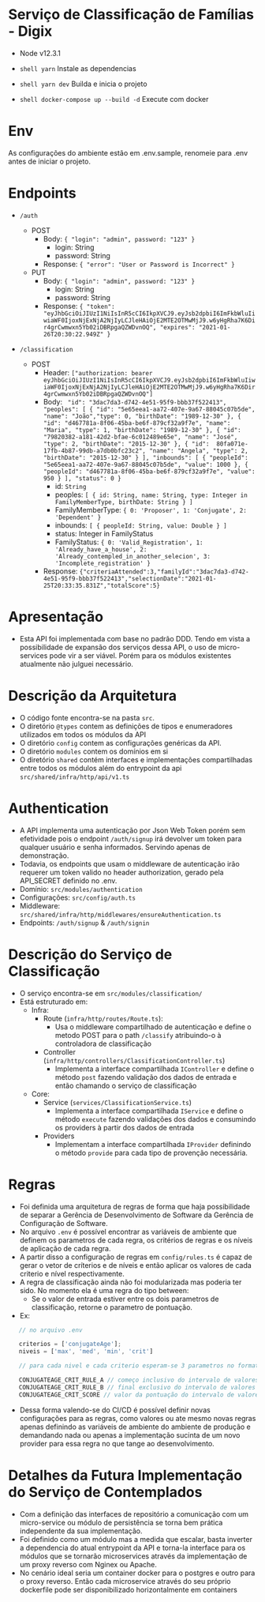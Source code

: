 # Serviço de Classificação de Famílias - Digix

 - Node v12.3.1
 - ```shell yarn``` Instale as dependencias
 - ```shell yarn dev``` Builda e inicia o projeto

 - ```shell docker-compose up --build -d``` Execute com docker 

# Env 

As configurações do ambiente estão em .env.sample, renomeie para .env antes de iniciar o projeto.

# Endpoints 

- `/auth`
    - POST
        - Body: ```{ "login": "admin", password: "123" }```
            - login: String
            - password: String
        - Response: ```{ "error": "User or Password is Incorrect" } ```
    - PUT
        - Body: ```{ "login": "admin", password: "123" }```
            - login: String
            - password: String
        - Response: ```{ "token": "eyJhbGciOiJIUzI1NiIsInR5cCI6IkpXVCJ9.eyJsb2dpbiI6ImFkbWluIiwiaWF0IjoxNjExNjA2NjIyLCJleHAiOjE2MTE2OTMwMjJ9.w6yHgRha7K6Dir4grCwmwxn5Yb02iDBRpgaQZWDvnOQ", "expires": "2021-01-26T20:30:22.949Z" }``` 

- `/classification`
    - POST
        - Header: ```["authorization: bearer eyJhbGciOiJIUzI1NiIsInR5cCI6IkpXVCJ9.eyJsb2dpbiI6ImFkbWluIiwiaWF0IjoxNjExNjA2NjIyLCJleHAiOjE2MTE2OTMwMjJ9.w6yHgRha7K6Dir4grCwmwxn5Yb02iDBRpgaQZWDvnOQ"]```
        - Body: ``` "id": "3dac7da3-d742-4e51-95f9-bbb37f522413", "peoples": [ { "id": "5e65eea1-aa72-407e-9a67-88045c07b5de", "name": "João","type": 0, "birthDate": "1989-12-30" }, { "id": "d467781a-8f06-45ba-be6f-879cf32a9f7e", "name": "Maria", "type": 1, "birthDate": "1989-12-30" }, { "id": "79820382-a181-42d2-bfae-6c012489e65e", "name": "José", "type": 2, "birthDate": "2015-12-30" }, { "id":  80fa071e-17fb-4b87-99db-a7db0bfc23c2", "name": "Angela", "type": 2, "birthDate": "2015-12-30" } ], "inbounds": [ { "peopleId": "5e65eea1-aa72-407e-9a67-88045c07b5de", "value": 1000 }, { "peopleId": "d467781a-8f06-45ba-be6f-879cf32a9f7e", "value": 950 } ], "status": 0 }```
            - id: ```String```
            - peoples: ```[ { id: String, name: String, type: Integer in FamilyMemberType, birthDate: String } ]```
            - FamilyMemberType: ``` { 0: 'Proposer', 1: 'Conjugate', 2: 'Dependent' } ```
            - inbounds: ```[ { peopleId: String, value: Double } ]```
            - status: Integer in FamilyStatus
            - FamilyStatus: ```{ 0: 'Valid_Registration', 1: 'Already_have_a_house', 2: 'Already_contempled_in_another_selecion', 3: 'Incomplete_registration' }```
        - Response: ```{"criteriaAttended":3,"familyId":"3dac7da3-d742-4e51-95f9-bbb37f522413","selectionDate":"2021-01-25T20:33:35.831Z","totalScore":5}```


# Apresentação 

- Esta API foi implementada com base no padrão DDD. Tendo em vista a possibilidade de expansão dos serviços dessa API, o uso de micro-services pode vir a ser viável. Porém para os módulos existentes atualmente não julguei necessário.

# Descrição da Arquitetura 

- O código fonte encontra-se na pasta `src`.
- O diretório `@types` contem as definições de tipos e enumeradores utilizados em todos os módulos da API
- O diretório `config` contem as configurações genéricas da API.
- O diretório `modules` contem os domínios em si
- O diretório `shared` contém interfaces e implementações compartilhadas entre todos os módulos além do entrypoint da api `src/shared/infra/http/api/v1.ts`

# Authentication 

- A API implementa uma autenticação por Json Web Token porém sem efetividade pois o endpoint `/auth/signup` irá devolver um token para qualquer usuário e senha informados. Servindo apenas de demonstração.
- Todavia, os endpoints que usam o middleware de autenticação irão requerer um token valido no header authorization, gerado pela API_SECRET definido no .env.
- Domínio: `src/modules/authentication`
- Configurações: `src/config/auth.ts`
- Middleware: `src/shared/infra/http/middlewares/ensureAuthentication.ts`
- Endpoints: `/auth/signup` & `/auth/signin`

# Descrição do Serviço de Classificação 

- O serviço encontra-se em `src/modules/classification/`
- Está estruturado em: 
    - Infra: 
        - Route (`infra/http/routes/Route.ts`):
            - Usa o middleware compartilhado de autenticação e define o metodo POST para o path `/classify` atribuindo-o à controladora de classificação
        - Controller (`infra/http/controllers/ClassificationController.ts`)
            - Implementa a interface compartilhada `IController` e define o método `post` fazendo validação dos dados de entrada e então chamando o serviço de classificação
    - Core: 
        - Service (`services/ClassificationService.ts`)
            - Implementa a interface compartilhada `IService` e define o método `execute` fazendo validações dos dados e consumindo os providers à partir dos dados de entrada
        - Providers
            - Implementam a interface compartilhada `IProvider` definindo o método `provide` para cada tipo de provenção necessária.


# Regras 

- Foi definida uma arquitetura de regras de forma que haja possibilidade de separar a Gerência de Desenvolvimento de Software da Gerência de Configuração de Software. 
- No arquivo `.env` é possível encontrar as variáveis de ambiente que definem os parametros de cada regra, os critérios de regras e os níveis de aplicação de cada regra. 
- A partir disso a configuração de regras em `config/rules.ts` é capaz de gerar o vetor de críterios e de níveis e então aplicar os valores de cada criterio e nível respectivamente. 
- A regra de classificação ainda não foi modularizada mas poderia ter sido. No momento ela é uma regra do tipo between:
    - Se o valor de entrada estiver entre os dois parametros de classificação, retorne o parametro de pontuação.
- Ex: 
 ```javascript 
    // no arquivo .env 

    criterios = ['conjugateAge'];
    niveis = ['max', 'med', 'min', 'crit']

    // para cada nivel e cada criterio esperam-se 3 parametros no formato:

    CONJUGATEAGE_CRIT_RULE_A // começo inclusivo do intervalo de valores
    CONJUGATEAGE_CRIT_RULE_B // final exclusivo do intervalo de valores
    CONJUGATEAGE_CRIT_SCORE // valor da pontuação do intervalo de valores

 ```

 - Dessa forma valendo-se do CI/CD é possível definir novas configurações para as regras, como valores ou ate mesmo novas regras apenas definindo as variáveis de ambiente do ambiente de produção e demandando nada ou apenas a implementação sucinta de um novo provider para essa regra no que tange ao desenvolvimento.

# Detalhes da Futura Implementação do Serviço de Contemplados

- Com a definição das interfaces de repositório a comunicação com um micro-service ou módulo de persistência se torna bem prática independente da sua implementação.
- Foi definido como um módulo mas a medida que escalar, basta inverter a dependencia do atual entrypoint da API e torna-la interface para os módulos que se tornarão microservices através da implementação de um proxy reverso com Nginex ou Apache.
- No cenário ideal seria um container docker para o postgres e outro para o proxy reverso. Então cada microservice através do seu próprio dockerfile pode ser disponibilizado horizontalmente em containers

